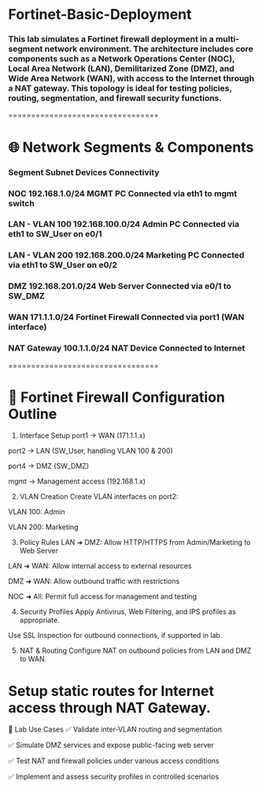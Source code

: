 # Fortinet-Basic-Deployment
### This lab simulates a Fortinet firewall deployment in a multi-segment network environment. The architecture includes core components such as a Network Operations Center (NOC), Local Area Network (LAN), Demilitarized Zone (DMZ), and Wide Area Network (WAN), with access to the Internet through a NAT gateway. This topology is ideal for testing policies, routing, segmentation, and firewall security functions.
=================================
# 🌐 Network Segments & Components
### Segment Subnet  Devices Connectivity
### NOC 192.168.1.0/24  MGMT PC Connected via eth1 to mgmt switch
### LAN - VLAN 100  192.168.100.0/24    Admin PC    Connected via eth1 to SW_User on e0/1
### LAN - VLAN 200  192.168.200.0/24    Marketing PC    Connected via eth1 to SW_User on e0/2
### DMZ 192.168.201.0/24    Web Server  Connected via e0/1 to SW_DMZ
### WAN 171.1.1.0/24    Fortinet Firewall   Connected via port1 (WAN interface)
### NAT Gateway 100.1.1.0/24    NAT Device  Connected to Internet
=================================
# 🔐 Fortinet Firewall Configuration Outline
1. Interface Setup
port1 → WAN (171.1.1.x)

port2 → LAN (SW_User, handling VLAN 100 & 200)

port4 → DMZ (SW_DMZ)

mgmt → Management access (192.168.1.x)

2. VLAN Creation
Create VLAN interfaces on port2:

VLAN 100: Admin

VLAN 200: Marketing

3. Policy Rules
LAN ➜ DMZ: Allow HTTP/HTTPS from Admin/Marketing to Web Server

LAN ➜ WAN: Allow internal access to external resources

DMZ ➜ WAN: Allow outbound traffic with restrictions

NOC ➜ All: Permit full access for management and testing

4. Security Profiles
Apply Antivirus, Web Filtering, and IPS profiles as appropriate.

Use SSL Inspection for outbound connections, if supported in lab.

5. NAT & Routing
Configure NAT on outbound policies from LAN and DMZ to WAN.

Setup static routes for Internet access through NAT Gateway.
====================================
🧪 Lab Use Cases
✅ Validate inter-VLAN routing and segmentation

✅ Simulate DMZ services and expose public-facing web server

✅ Test NAT and firewall policies under various access conditions

✅ Implement and assess security profiles in controlled scenarios



